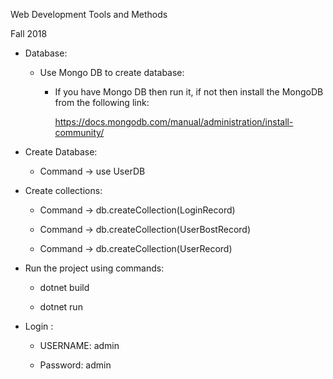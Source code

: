 Web Development Tools and Methods

Fall 2018

-   Database:

    -   Use Mongo DB to create database:

        -   If you have Mongo DB then run it, if not then install the
            MongoDB from the following link:

            <https://docs.mongodb.com/manual/administration/install-community/>

-   Create Database:

    -   Command -\> use UserDB

-   Create collections:

    -   Command -\> db.createCollection(LoginRecord)

    -   Command -\> db.createCollection(UserBostRecord)

    -   Command -\> db.createCollection(UserRecord)

-   Run the project using commands:

    -   dotnet build

    -   dotnet run

-   Login :

    -   USERNAME: admin

    -   Password: admin
